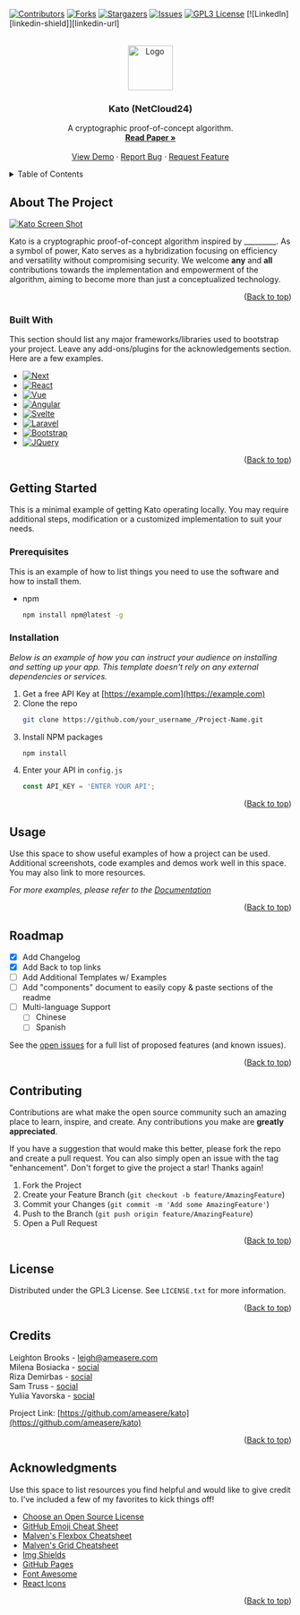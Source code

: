 [![Contributors][contributors-shield]][contributors-url]
[![Forks][forks-shield]][forks-url]
[![Stargazers][stars-shield]][stars-url]
[![Issues][issues-shield]][issues-url]
[![GPL3 License][license-shield]][license-url]
[![LinkedIn][linkedin-shield]][linkedin-url]



<!-- PROJECT LOGO -->
<br />
<div align="center">
  <a href="https://github.com/ameasere/kato">
    <img src="https://i.imgur.com/N9lglLk.jpeg" alt="Logo" width="80" height="80">
  </a>

  <h3 align="center">Kato (NetCloud24)</h3>

  <p align="center">
    A cryptographic proof-of-concept algorithm.
    <br />
    <a href="https://github.com/ameasere/kato"><strong>Read Paper »</strong></a>
    <br />
    <br />
    <a href="https://github.com/ameasere/kato">View Demo</a>
    ·
    <a href="https://github.com/ameasere/kato/issues">Report Bug</a>
    ·
    <a href="https://github.com/ameasere/kato/issues">Request Feature</a>
  </p>
</div>



<!-- TABLE OF CONTENTS -->
<details>
  <summary>Table of Contents</summary>
  <ol>
    <li>
      <a href="#about-the-project">About The Project</a>
      <ul>
        <li><a href="#built-with">Built With</a></li>
      </ul>
    </li>
    <li>
      <a href="#getting-started">Getting Started</a>
      <ul>
        <li><a href="#prerequisites">Prerequisites</a></li>
        <li><a href="#installation">Installation</a></li>
      </ul>
    </li>
    <li><a href="#usage">Usage</a></li>
    <li><a href="#roadmap">Roadmap</a></li>
    <li><a href="#contributing">Contributing</a></li>
    <li><a href="#license">License</a></li>
    <li><a href="#contact">Contact</a></li>
    <li><a href="#acknowledgments">Acknowledgments</a></li>
  </ol>
</details>



<!-- ABOUT THE PROJECT -->
## About The Project

[![Kato Screen Shot][product-screenshot]](https://github.com/ameasere/kato)

Kato is a cryptographic proof-of-concept algorithm inspired by _________. As a symbol of power, Kato serves as a hybridization focusing on efficiency and versatility without compromising security. We welcome **any** and **all** contributions towards the implementation and empowerment of the algorithm, aiming to become more than just a conceptualized technology.

<p align="right">(<a href="#readme-top">Back to top</a>)</p>



### Built With

This section should list any major frameworks/libraries used to bootstrap your project. Leave any add-ons/plugins for the acknowledgements section. Here are a few examples.

* [![Next][Next.js]][Next-url]
* [![React][React.js]][React-url]
* [![Vue][Vue.js]][Vue-url]
* [![Angular][Angular.io]][Angular-url]
* [![Svelte][Svelte.dev]][Svelte-url]
* [![Laravel][Laravel.com]][Laravel-url]
* [![Bootstrap][Bootstrap.com]][Bootstrap-url]
* [![JQuery][JQuery.com]][JQuery-url]

<p align="right">(<a href="#readme-top">Back to top</a>)</p>



<!-- GETTING STARTED -->
## Getting Started

This is a minimal example of getting Kato operating locally. You may require additional steps, modification or a customized implementation to suit your needs.

### Prerequisites

This is an example of how to list things you need to use the software and how to install them.
* npm
  ```sh
  npm install npm@latest -g
  ```

### Installation

_Below is an example of how you can instruct your audience on installing and setting up your app. This template doesn't rely on any external dependencies or services._

1. Get a free API Key at [https://example.com](https://example.com)
2. Clone the repo
   ```sh
   git clone https://github.com/your_username_/Project-Name.git
   ```
3. Install NPM packages
   ```sh
   npm install
   ```
4. Enter your API in `config.js`
   ```js
   const API_KEY = 'ENTER YOUR API';
   ```

<p align="right">(<a href="#readme-top">Back to top</a>)</p>



<!-- USAGE EXAMPLES -->
## Usage

Use this space to show useful examples of how a project can be used. Additional screenshots, code examples and demos work well in this space. You may also link to more resources.

_For more examples, please refer to the [Documentation](https://example.com)_

<p align="right">(<a href="#readme-top">Back to top</a>)</p>



<!-- ROADMAP -->
## Roadmap

- [x] Add Changelog
- [x] Add Back to top links
- [ ] Add Additional Templates w/ Examples
- [ ] Add "components" document to easily copy & paste sections of the readme
- [ ] Multi-language Support
    - [ ] Chinese
    - [ ] Spanish

See the [open issues](https://github.com/ameasere/kato/issues) for a full list of proposed features (and known issues).

<p align="right">(<a href="#readme-top">Back to top</a>)</p>



<!-- CONTRIBUTING -->
## Contributing

Contributions are what make the open source community such an amazing place to learn, inspire, and create. Any contributions you make are **greatly appreciated**.

If you have a suggestion that would make this better, please fork the repo and create a pull request. You can also simply open an issue with the tag "enhancement".
Don't forget to give the project a star! Thanks again!

1. Fork the Project
2. Create your Feature Branch (`git checkout -b feature/AmazingFeature`)
3. Commit your Changes (`git commit -m 'Add some AmazingFeature'`)
4. Push to the Branch (`git push origin feature/AmazingFeature`)
5. Open a Pull Request

<p align="right">(<a href="#readme-top">Back to top</a>)</p>



<!-- LICENSE -->
## License

Distributed under the GPL3 License. See `LICENSE.txt` for more information.

<p align="right">(<a href="#readme-top">Back to top</a>)</p>



<!-- CREDITS -->
## Credits

Leighton Brooks - [leigh@ameasere.com](mailto:leigh@ameasere.com)  
Milena Bosiacka - [social](link)  
Riza Demirbas - [social](link)  
Sam Truss - [social](link)  
Yuliia Yavorska  - [social](link)  

Project Link: [https://github.com/ameasere/kato](https://github.com/ameasere/kato)

<p align="right">(<a href="#readme-top">Back to top</a>)</p>



<!-- ACKNOWLEDGMENTS -->
## Acknowledgments

Use this space to list resources you find helpful and would like to give credit to. I've included a few of my favorites to kick things off!

* [Choose an Open Source License](https://choosealicense.com)
* [GitHub Emoji Cheat Sheet](https://www.webpagefx.com/tools/emoji-cheat-sheet)
* [Malven's Flexbox Cheatsheet](https://flexbox.malven.co/)
* [Malven's Grid Cheatsheet](https://grid.malven.co/)
* [Img Shields](https://shields.io)
* [GitHub Pages](https://pages.github.com)
* [Font Awesome](https://fontawesome.com)
* [React Icons](https://react-icons.github.io/react-icons/search)

<p align="right">(<a href="#readme-top">Back to top</a>)</p>



<!-- MARKDOWN LINKS & IMAGES -->
<!-- https://www.markdownguide.org/basic-syntax/#reference-style-links -->
[contributors-shield]: https://img.shields.io/github/contributors/ameasere/kato.svg?style=for-the-badge
[contributors-url]: https://github.com//ameasere/kato/graphs/contributors
[forks-shield]: https://img.shields.io/github/forks/ameasere/kato.svg?style=for-the-badge
[forks-url]: https://github.com//ameasere/kato/network/members
[stars-shield]: https://img.shields.io/github/stars/ameasere/kato.svg?style=for-the-badge
[stars-url]: https://github.com//ameasere/kato/stargazers
[issues-shield]: https://img.shields.io/github/issues/ameasere/kato.svg?style=for-the-badge
[issues-url]: https://github.com//ameasere/kato/issues
[license-shield]: https://img.shields.io/github/license/ameasere/kato.svg?style=for-the-badge
[license-url]: https://github.com//ameasere/kato/blob/master/LICENSE.txt
[product-screenshot]: images/screenshot.png
[Next.js]: https://img.shields.io/badge/next.js-000000?style=for-the-badge&logo=nextdotjs&logoColor=white
[Next-url]: https://nextjs.org/
[React.js]: https://img.shields.io/badge/React-20232A?style=for-the-badge&logo=react&logoColor=61DAFB
[React-url]: https://reactjs.org/
[Vue.js]: https://img.shields.io/badge/Vue.js-35495E?style=for-the-badge&logo=vuedotjs&logoColor=4FC08D
[Vue-url]: https://vuejs.org/
[Angular.io]: https://img.shields.io/badge/Angular-DD0031?style=for-the-badge&logo=angular&logoColor=white
[Angular-url]: https://angular.io/
[Svelte.dev]: https://img.shields.io/badge/Svelte-4A4A55?style=for-the-badge&logo=svelte&logoColor=FF3E00
[Svelte-url]: https://svelte.dev/
[Laravel.com]: https://img.shields.io/badge/Laravel-FF2D20?style=for-the-badge&logo=laravel&logoColor=white
[Laravel-url]: https://laravel.com
[Bootstrap.com]: https://img.shields.io/badge/Bootstrap-563D7C?style=for-the-badge&logo=bootstrap&logoColor=white
[Bootstrap-url]: https://getbootstrap.com
[JQuery.com]: https://img.shields.io/badge/jQuery-0769AD?style=for-the-badge&logo=jquery&logoColor=white
[JQuery-url]: https://jquery.com 
